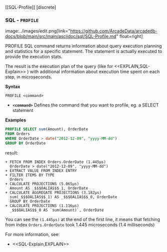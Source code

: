 [[SQL-Profile]]
[discrete]
### SQL - `PROFILE` 
image:../images/edit.png[link="https://github.com/ArcadeData/arcadedb-docs/blob/main/src/main/asciidoc/sql/SQL-Profile.md" float=right]

PROFILE SQL command returns information about query execution planning and statistics for a specific statement.
The statement is actually executed to provide the execution stats.

The result is the execution plan of the query (like for <<EXPLAIN,SQL-Explain>> ) with additional information about execution time spent on each step, in microseconds.

**Syntax**

```
PROFILE <command>
```

- **`<command>`** Defines the command that you want to profile, eg. a SELECT statement

**Examples**


```sql
PROFILE SELECT sum(Amount), OrderDate 
FROM Orders 
WHERE OrderDate > date("2012-12-09", "yyyy-MM-dd") 
GROUP BY OrderDate  
```
result:

```
+ FETCH FROM INDEX Orders.OrderDate (1.445μs)
  OrderDate > date("2012-12-09", "yyyy-MM-dd")
+ EXTRACT VALUE FROM INDEX ENTRY
+ FILTER ITEMS BY TYPE 
  Orders
+ CALCULATE PROJECTIONS (5.065μs)
  Amount AS _$$$OALIAS$$_1, OrderDate
+ CALCULATE AGGREGATE PROJECTIONS (3.182μs)
  sum(_$$$OALIAS$$_1) AS _$$$OALIAS$$_0, OrderDate
  GROUP BY OrderDate
+ CALCULATE PROJECTIONS (1.116μs)
  _$$$OALIAS$$_0 AS `sum(Amount)`, OrderDate
```

You can see the `(1.445μs)` at the end of the first line, it means that fetching from index `Orders.OrderDate` took 1.445 microseconds (1.4 milliseconds)

For more information, see:

- <<SQL-Explain,EXPLAIN>>
